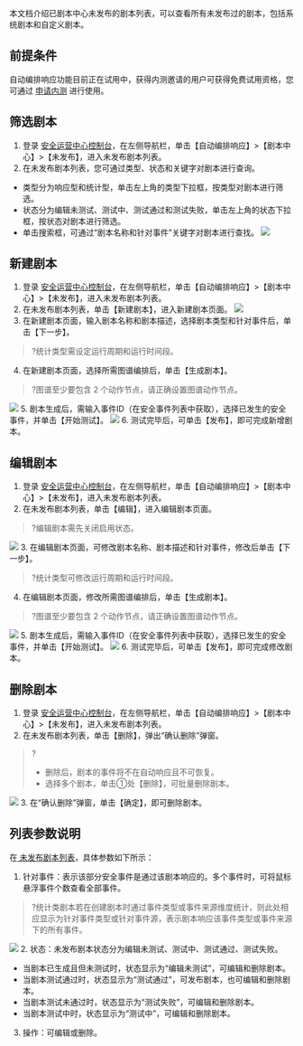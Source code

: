 本文档介绍已剧本中心未发布的剧本列表，可以查看所有未发布过的剧本，包括系统剧本和自定义剧本。
##  前提条件
自动编排响应功能目前正在试用中，获得内测邀请的用户可获得免费试用资格，您可通过 [申请内测](https://cloud.tencent.com/apply/p/w5svog9t1nj) 进行使用。

## 筛选剧本
1. 登录 [安全运营中心控制台](https://console.cloud.tencent.com/ssav2/soar)，在左侧导航栏，单击【自动编排响应】>【剧本中心】>【未发布】，进入未发布剧本列表。
2. 在未发布剧本列表，您可通过类型、状态和关键字对剧本进行查询。
 - 类型分为响应型和统计型，单击左上角的类型下拉框，按类型对剧本进行筛选。
 - 状态分为编辑未测试、测试中、测试通过和测试失败，单击左上角的状态下拉框，按状态对剧本进行筛选。
 - 单击搜索框，可通过“剧本名称和针对事件”关键字对剧本进行查找。
![](https://main.qcloudimg.com/raw/f30a5c5e60085c126224f252d112a136.png)

## 新建剧本
1. 登录 [安全运营中心控制台](https://console.cloud.tencent.com/ssav2/soar)，在左侧导航栏，单击【自动编排响应】>【剧本中心】>【未发布】，进入未发布剧本列表。
2. 在未发布剧本列表，单击【新建剧本】，进入新建剧本页面。
![](https://main.qcloudimg.com/raw/2e992797b233f199f89460cad95eaef9.png)
3. 在新建剧本页面，输入剧本名称和剧本描述，选择剧本类型和针对事件后，单击【下一步】。
>?统计类型需设定运行周期和运行时间段。
4. 在新建剧本页面，选择所需图谱编排后，单击【生成剧本】。
>?图谱至少要包含 2 个动作节点，请正确设置图谱动作节点。
>
![](https://main.qcloudimg.com/raw/c865c54038d5a7c45bcd2215cc60b363.png)
5. 剧本生成后，需输入事件ID（在安全事件列表中获取），选择已发生的安全事件，并单击【开始测试】。
![](https://main.qcloudimg.com/raw/1559c8677706eb5230e7f0033a0ae03a.png)
6. 测试完毕后，可单击【发布】，即可完成新增剧本。

## 编辑剧本
1. 登录 [安全运营中心控制台](https://console.cloud.tencent.com/ssav2/soar)，在左侧导航栏，单击【自动编排响应】>【剧本中心】>【未发布】，进入未发布剧本列表。
2. 在未发布剧本列表，单击【编辑】，进入编辑剧本页面。
>?编辑剧本需先关闭启用状态。
>
![](https://main.qcloudimg.com/raw/3f32cf3dd9cedffc5542ec7f7c99242d.png)
3. 在编辑剧本页面，可修改剧本名称、剧本描述和针对事件，修改后单击【下一步】。
>?统计类型可修改运行周期和运行时间段。
4. 在编辑剧本页面，修改所需图谱编排后，单击【生成剧本】。
>?图谱至少要包含 2 个动作节点，请正确设置图谱动作节点。
>
![](https://main.qcloudimg.com/raw/c865c54038d5a7c45bcd2215cc60b363.png)
5. 剧本生成后，需输入事件ID（在安全事件列表中获取），选择已发生的安全事件，并单击【开始测试】。
![](https://main.qcloudimg.com/raw/1559c8677706eb5230e7f0033a0ae03a.png)
6. 测试完毕后，可单击【发布】，即可完成修改剧本。

## 删除剧本
1. 登录 [安全运营中心控制台](https://console.cloud.tencent.com/ssav2/soar)，在左侧导航栏，单击【自动编排响应】>【剧本中心】>【未发布】，进入未发布剧本列表。
2. 在未发布剧本列表，单击【删除】，弹出“确认删除”弹窗。
>?
>- 删除后，剧本的事件将不在自动响应且不可恢复。
>- 选择多个剧本，单击①处【删除】，可批量删除剧本。
>
![](https://main.qcloudimg.com/raw/82e6ef9a607421f7d6b89cd4973e0f72.png)
3. 在“确认删除”弹窗，单击【确定】，即可删除剧本。

## 列表参数说明
在[ 未发布剧本列表](https://console.cloud.tencent.com/ssav2/playbooks)，具体参数如下所示：
1. 针对事件：表示该部分安全事件是通过该剧本响应的。多个事件时，可将鼠标悬浮事件个数查看全部事件。
>?统计类剧本若在创建剧本时通过事件类型或事件来源维度统计，则此处相应显示为针对事件类型或针对事件源，表示剧本响应该事件类型或事件来源下的所有事件。
>
 ![](https://main.qcloudimg.com/raw/11db341d7ea186eb4e1effc884ffe474.png)
2. 状态：未发布剧本状态分为编辑未测试、测试中、测试通过、测试失败。
 - 当剧本已生成且但未测试时，状态显示为“编辑未测试”，可编辑和删除剧本。
 - 当剧本测试通过时，状态显示为“测试通过”，可发布剧本，也可编辑和删除剧本。
 - 当剧本测试未通过时，状态显示为“测试失败”，可编辑和删除剧本。
 - 当剧本测试中时，状态显示为“测试中”，可编辑和删除剧本。
3. 操作：可编辑或删除。
